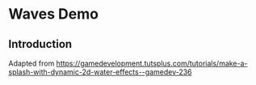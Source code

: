 # Waves Demo

## Introduction
Adapted from https://gamedevelopment.tutsplus.com/tutorials/make-a-splash-with-dynamic-2d-water-effects--gamedev-236
